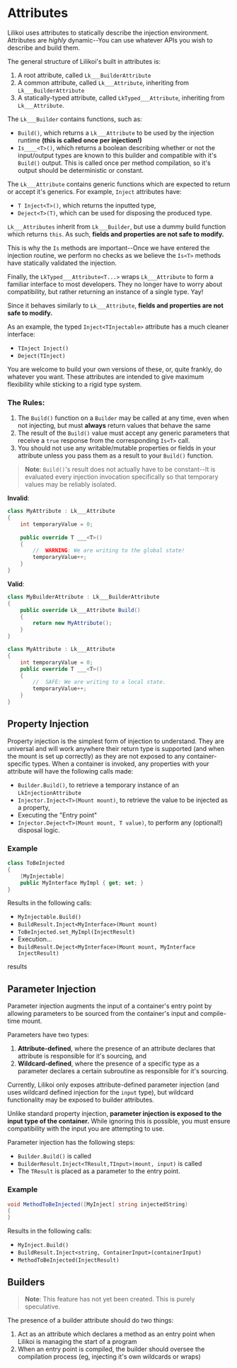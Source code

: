 ﻿
# Attributes

Lilikoi uses attributes to statically describe the injection environment. 
Attributes are *highly* dynamic--You can use whatever APIs you wish to describe and build them.

The general structure of Lilikoi's built in attributes is:

1. A root attribute, called `Lk___BuilderAttribute`
2. A common attribute, called `Lk___Attribute`, inheriting from `Lk___BuilderAttribute`
3. A statically-typed attribute, called `LkTyped___Attribute`, inheriting from `Lk___Attribute`.

The `Lk___Builder` contains functions, such as:
- `Build()`, which returns a `Lk___Attribute` to be used by the injection runtime **(this is called once per injection!)**
- `Is____<T>()`, which returns a boolean describing whether or not the input/output types are known to this builder 
  and compatible with it's `Build()` output.
  This is called once per method compilation, so it's output should be deterministic or constant.

The `Lk___Attribute` contains generic functions which are expected to return or accept it's generics.
For example, `Inject` attributes have:
- `T Inject<T>()`, which returns the inputted type,
- `Deject<T>(T)`, which can be used for disposing the produced type.

`Lk___Attributes` inherit from `Lk___Builder`, but use a dummy build function which returns `this`. As such, **fields and properties are not safe to modify.**

This is why the `Is` methods are important--Once we have entered the injection routine, 
we perform no checks as we believe the `Is<T>` methods have statically validated the injection.

Finally, the `LkTyped___Attribute<T...>` wraps `Lk___Attribute` to form a familiar interface to most developers. 
They no longer have to worry about compatibility, but rather returning an instance of a single type. Yay!

Since it behaves similarly to `Lk___Attribute`, **fields and properties are not safe to modify.**

As an example, the typed `Inject<TInjectable>` attribute has a much cleaner interface:
- `TInject Inject()`
- `Deject(TInject)`

You are welcome to build your own versions of these, or, quite frankly, do whatever you want.
These attributes are intended to give maximum flexibility while sticking to a rigid type system.

### The Rules:
1. The `Build()` function on a `Builder` may be called at any time, even when not injecting, but must **always** return values that behave the same
2. The result of the `Build()` value must accept any generic parameters that receive a `true` response from the corresponding `Is<T>` call.
3. You should not use any writable/mutable properties or fields in your attribute unless you pass them as a result to your `Build()` function.

> **Note**: `Build()`'s result does not actually have to be constant--It is evaluated every injection invocation
> specifically so that temporary values may be reliably isolated.

**Invalid**:
```cs
class MyAttribute : Lk___Attribute
{
    int temporaryValue = 0;
    
    public override T ___<T>()
    {
        //  WARNING: We are writing to the global state!
        temporaryValue++;
    }
}
```

**Valid**:
```cs
class MyBuilderAttribute : Lk___BuilderAttribute
{
    public override Lk___Attribute Build()
    {
        return new MyAttribute();
    }
}

class MyAttribute : Lk___Attribute
{
    int temporaryValue = 0;
    public override T ___<T>()
    {
        //  SAFE: We are writing to a local state.
        temporaryValue++;
    }
}
```

## Property Injection

Property injection is the simplest form of injection to understand. 
They are universal and will work anywhere their return type is supported (and when the mount is set up correctly) as they are
not exposed to any container-specific types.
When a container is invoked, any properties with your attribute will have the following calls made:

- `Builder.Build()`, to retrieve a temporary instance of an `LkInjectionAttribute`
- `Injector.Inject<T>(Mount mount)`, to retrieve the value to be injected as a property,
- Executing the "Entry point"
- `Injector.Deject<T>(Mount mount, T value)`, to perform any (optional!) disposal logic.

### Example

```cs
class ToBeInjected
{
    [MyInjectable]
    public MyInterface MyImpl { get; set; }
}
```
Results in the following calls:
- `MyInjectable.Build()`
- `BuildResult.Inject<MyInterface>(Mount mount)`
- `ToBeInjected.set_MyImpl(InjectResult)`
- Execution...
- `BuildResult.Deject<MyInterface>(Mount mount, MyInterface InjectResult)`

results

## Parameter Injection

Parameter injection augments the input of a container's entry point by allowing parameters to be
sourced from the container's input and compile-time mount.

Parameters have two types:
1. **Attribute-defined**, where the presence of an attribute declares that attribute is responsible for it's sourcing, and
2. **Wildcard-defined**, where the presence of a specific type as a parameter declares a certain subroutine as responsible for it's sourcing.

Currently, Lilikoi only exposes attribute-defined parameter injection (and uses wildcard defined injection for the `input` type),
but wildcard functionality may be exposed to builder attributes.

Unlike standard property injection, **parameter injection is exposed to the input type of the container.** While ignoring this is possible,
you must ensure compatibility with the input you are attempting to use.

Parameter injection has the following steps:
- `Builder.Build()` is called
- `BuilderResult.Inject<TResult,TInput>(mount, input)` is called
- The `TResult` is placed as a parameter to the entry point.

### Example
```cs
void MethodToBeInjected([MyInject] string injectedString)
{
}
```
Results in the following calls:
- `MyInject.Build()`
- `BuildResult.Inject<string, ContainerInput>(containerInput)`
- `MethodToBeInjected(InjectResult)`

## Builders
> **Note**: This feature has not yet been created. This is purely speculative.

The presence of a builder attribute should do two things:
1. Act as an attribute which declares a method as an entry point when Lilikoi is managing the start of a program
2. When an entry point is compiled, the builder should oversee the compilation process (eg, injecting it's own wildcards or wraps)
